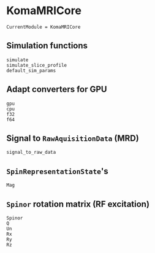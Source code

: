 # KomaMRICore

```@meta
CurrentModule = KomaMRICore
```

## Simulation functions

```@docs
simulate
simulate_slice_profile
default_sim_params
```

## Adapt converters for GPU

```@docs
gpu
cpu
f32
f64
```

## Signal to `RawAquisitionData` (MRD)

```@docs
signal_to_raw_data
```

## `SpinRepresentationState`'s

```@docs
Mag
```

## `Spinor` rotation matrix (RF excitation)

```@docs
Spinor
Q
Un
Rx
Ry
Rz
```